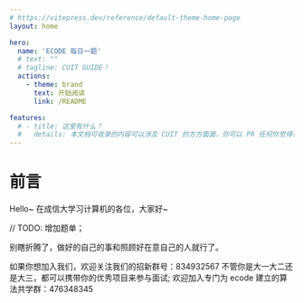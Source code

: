 ```yaml
---
# https://vitepress.dev/reference/default-theme-home-page
layout: home

hero:
  name: 'ECODE 每日一题'
  # text: ""
  # tagline: CUIT GUIDE！
  actions:
    - theme: brand
      text: 开始阅读
      link: /README

features:
  # - title: 这里有什么？
  #   details: 本文档可收录的内容可以涉及 CUIT 的方方面面，你可以 PR 任何你觉得有关 CUIT 的东西; 不是 CUIT 的也可，只要你觉得有益; 
---
```


# 前言

Hello~ 在成信大学习计算机的各位，大家好~

// TODO: 增加题单；

别瞎折腾了，做好的自己的事和照顾好在意自己的人就行了。

<!-- 我们是**回声实验室**，是一个**追求技术并且开放包容**的技术类社团，专注于计算机 Web 开发技术;
建立本项目的起因，是因为看到我们实验室的同学，在**自发的学习面试要用的算法**，我就想，能否做成一个**公益类项目**？
**"帮助每一个热爱技术并且能长期坚持的同学"**, 是我们的初衷;


这个时代，**太难，太卷**，奇奇怪怪的物种又太多，能看清这一点并且**早做准备**的人，少;
**实验室的优势**在于，可以帮你快读过滤掉这些东西，**打破信息差**，找到专注于学习技术，以及有一个大厂梦的你我;


我个人**经历坎坷，所感良多**，我们大学的物种奇多，**资源稀缺**，山头林立冷漠排外，有心学技术的人，便自发的"抱团取暖", 这就是实验室的起源;
**好的学校本身**, 就是他们的学生**最好的平台**, 他们的学生可以在高平台上**好好躺着**, **慢慢思考**自己的未来; 但是在信砖谈论这些，过于幽默;
可以说，一个普通学校的普通学生，若想在**大学本科期间**获得**技术上的长足进步**以及**好的面试机会**, 离不开实验室; 


我做 **Guide 和 Ecode** 的初衷，都是想改变这一切，打造一个**开放包容**的信息交流平台;
我们不搞小圈子，也不搞裙带关系，也不会因为对竞赛的要求而刷人;
**我们尊重每一个热爱技术并能长期坚持学习下去直到以此为业的同学;**
 -->

如果你想加入我们，欢迎关注我们的招新群号：834932567
不管你是大一大二还是大三，都可以携带你的优秀项目来参与面试;
欢迎加入专门为 ecode 建立的算法共学群：476348345

